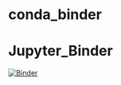 # conda_binder



# Jupyter_Binder
[![Binder](https://mybinder.org/badge_logo.svg)](https://mybinder.org/v2/gh/CamChambers2/MachineLearn_R/py39_r40_shiny?urlpath=lab)
